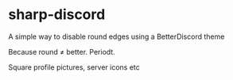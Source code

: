 # sharp-discord
A simple way to disable round edges using a BetterDiscord theme

Because round ≠ better. Periodt.

Square profile pictures, server icons etc
